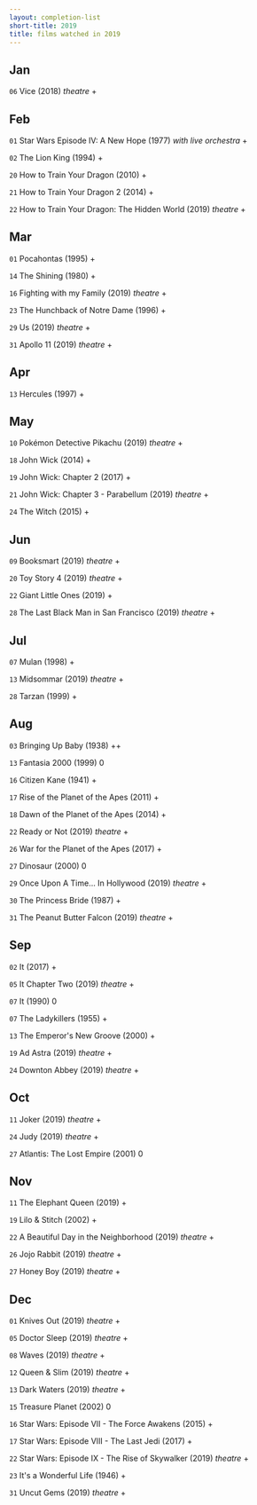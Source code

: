 ```yaml
---
layout: completion-list
short-title: 2019
title: films watched in 2019
---
```

## Jan
`06` Vice (2018) _theatre_ +

## Feb
`01` Star Wars Episode IV: A New Hope (1977) _with live orchestra_ +

`02` The Lion King (1994) +

`20` How to Train Your Dragon (2010) +

`21` How to Train Your Dragon 2 (2014) +

`22` How to Train Your Dragon: The Hidden World (2019) _theatre_ +

## Mar
`01` Pocahontas (1995) +

`14` The Shining (1980) +

`16` Fighting with my Family (2019) _theatre_ +

`23` The Hunchback of Notre Dame (1996) +

`29` Us (2019) _theatre_ +

`31` Apollo 11 (2019) _theatre_ +

## Apr
`13` Hercules (1997) +

## May
`10` Pokémon Detective Pikachu (2019) _theatre_ +

`18` John Wick (2014) +

`19` John Wick: Chapter 2 (2017) +

`21` John Wick: Chapter 3 - Parabellum (2019) _theatre_ +

`24` The Witch (2015) +

## Jun
`09` Booksmart (2019) _theatre_ +

`20` Toy Story 4 (2019) _theatre_ +

`22` Giant Little Ones (2019) +

`28` The Last Black Man in San Francisco (2019) _theatre_ +

## Jul
`07` Mulan (1998) +

`13` Midsommar (2019) _theatre_ +

`28` Tarzan (1999) +

## Aug
`03` Bringing Up Baby (1938) ++

`13` Fantasia 2000 (1999) 0

`16` Citizen Kane (1941) +

`17` Rise of the Planet of the Apes (2011) +

`18` Dawn of the Planet of the Apes (2014) +

`22` Ready or Not (2019) _theatre_ +

`26` War for the Planet of the Apes (2017) +

`27` Dinosaur (2000) 0

`29` Once Upon A Time… In Hollywood (2019) _theatre_ +

`30` The Princess Bride (1987) +

`31` The Peanut Butter Falcon (2019) _theatre_ +

## Sep
`02` It (2017) +

`05` It Chapter Two (2019) _theatre_ +

`07` It (1990) 0

`07` The Ladykillers (1955) +

`13` The Emperor's New Groove (2000) +

`19` Ad Astra (2019) _theatre_ +

`24` Downton Abbey (2019) _theatre_ +

## Oct
`11` Joker (2019) _theatre_ +

`24` Judy (2019) _theatre_ +

`27` Atlantis: The Lost Empire (2001) 0

## Nov
`11` The Elephant Queen (2019) +

`19` Lilo & Stitch (2002) +

`22` A Beautiful Day in the Neighborhood (2019) _theatre_ +

`26` Jojo Rabbit (2019) _theatre_ +

`27` Honey Boy (2019) _theatre_ +

## Dec
`01` Knives Out (2019) _theatre_ +

`05` Doctor Sleep (2019) _theatre_ +

`08` Waves (2019) _theatre_ +

`12` Queen & Slim (2019) _theatre_ +

`13` Dark Waters (2019) _theatre_ +

`15` Treasure Planet (2002) 0

`16` Star Wars: Episode VII - The Force Awakens (2015) +

`17` Star Wars: Episode VIII - The Last Jedi (2017) +

`22` Star Wars: Episode IX - The Rise of Skywalker (2019) _theatre_ +

`23` It's a Wonderful Life (1946) +

`31` Uncut Gems (2019) _theatre_ +
